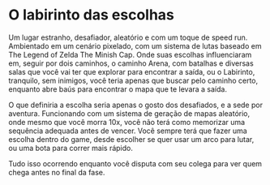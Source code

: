 <h1>O labirinto das escolhas</h1>
<p>Um lugar estranho, desafiador, aleatório e com um toque de speed run.
Ambientado em um cenário pixelado, com um sistema de lutas baseado em The Legend of Zelda The Minish Cap.
Onde suas escolhas influenciaram em, seguir por dois caminhos, o caminho Arena, com batalhas e diversas salas que você vai ter que explorar para encontrar a saída, ou o Labirinto, tranquilo, sem inimigos, você teria apenas que buscar pelo caminho certo, enquanto abre baús para encontrar o mapa que te levara a saída.</p>
<p>O que definiria a escolha seria apenas o gosto dos desafiados, e a sede por aventura. 
Funcionando com um sistema de geração de mapas aleatório, onde mesmo que você morra 10x, você não terá como memorizar uma sequência adequada antes de vencer.
Você sempre terá que fazer uma escolha dentro do game, desde escolher se quer usar um arco para lutar, ou uma bota para correr mais rápido.</p>
<p>Tudo isso ocorrendo enquanto você disputa com seu colega para ver quem chega antes no final da fase.</p>

